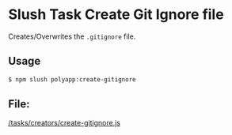 

<!-- Start tasks/creators/create-gitignore.js -->

# Slush Task Create Git Ignore file

Creates/Overwrites the `.gitignore` file.

## Usage

```bash
$ npm slush polyapp:create-gitignore
```

## File:
[/tasks/creators/create-gitignore.js](../../../tasks/creators/create-gitignore.js)

<!-- End tasks/creators/create-gitignore.js -->

